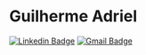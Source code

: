 # Guilherme Adriel

[![Linkedin Badge](https://img.shields.io/badge/-Guilherme%20Adriel-850600?style=flat-square&logo=Linkedin&logoColor=white&link=https://www.linkedin.com/in/guilherme-adriel/)](https://www.linkedin.com/in/guilherme-adriel/) 
[![Gmail Badge](https://img.shields.io/badge/-gui.adriel@gmail.com-850600?style=flat-square&logo=Gmail&logoColor=white&link=mailto:gui.adriel@gmail.com)](mailto:gui.adriel@gmail.com)
